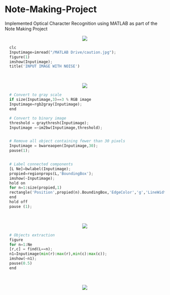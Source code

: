 # Note-Making-Project

Implemented Optical Character Recognition using MATLAB as part of the Note Making Project

<p align="center">
  <img src="https://github.com/UjwalKandi/Note-Making-Project/blob/main/img/output.jpg">
</p>

``` python
  clc
  Inputimage=imread("/MATLAB Drive/caution.jpg");
  figure(1)
  imshow(Inputimage);
  title('INPUT IMAGE WITH NOISE')
```  
<br/>
<p align="center">
  <img src="https://github.com/UjwalKandi/Note-Making-Project/blob/main/img/caution.jpg">
</p>
    
``` python
  # Convert to gray scale
  if size(Inputimage,3)==3 % RGB image
  Inputimage=rgb2gray(Inputimage);
  end

  # Convert to binary image
  threshold = graythresh(Inputimage);
  Inputimage =~im2bw(Inputimage,threshold);


  # Remove all object containing fewer than 30 pixels
  Inputimage = bwareaopen(Inputimage,30);
  pause(1);


  # Label connected components
  [L Ne]=bwlabel(Inputimage);
  propied=regionprops(L,'BoundingBox');
  imshow(~Inputimage);
  hold on
  for n=1:size(propied,1)
  rectangle('Position',propied(n).BoundingBox,'EdgeColor','g','LineWidth',2)
  end
  hold off
  pause (1);
```  
<br/>
<p align="center">
  <img src="https://github.com/UjwalKandi/Note-Making-Project/blob/main/img/caution.png">
</p>

``` python
  # Objects extraction
  figure
  for n=1:Ne
  [r,c] = find(L==n);
  n1=Inputimage(min(r):max(r),min(c):max(c));
  imshow(~n1);
  pause(0.5)
  end
```  
<br/>
<p align="center">
  <img src="https://github.com/UjwalKandi/Note-Making-Project/blob/main/img/caution.gif">
</p>


